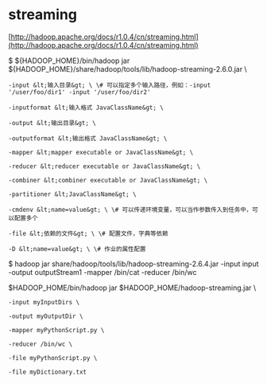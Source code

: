 # streaming

[http://hadoop.apache.org/docs/r1.0.4/cn/streaming.html](http://hadoop.apache.org/docs/r1.0.4/cn/streaming.html)

$ ${HADOOP\_HOME}/bin/hadoop jar ${HADOOP\_HOME}/share/hadoop/tools/lib/hadoop-streaming-2.6.0.jar \

```
-input &lt;输入目录&gt; \ \# 可以指定多个输入路径，例如：-input '/user/foo/dir1' -input '/user/foo/dir2'

-inputformat &lt;输入格式 JavaClassName&gt; \

-output &lt;输出目录&gt; \

-outputformat &lt;输出格式 JavaClassName&gt; \

-mapper &lt;mapper executable or JavaClassName&gt; \

-reducer &lt;reducer executable or JavaClassName&gt; \

-combiner &lt;combiner executable or JavaClassName&gt; \

-partitioner &lt;JavaClassName&gt; \

-cmdenv &lt;name=value&gt; \ \# 可以传递环境变量，可以当作参数传入到任务中，可以配置多个

-file &lt;依赖的文件&gt; \ \# 配置文件，字典等依赖

-D &lt;name=value&gt; \ \# 作业的属性配置
```

$ hadoop jar share/hadoop/tools/lib/hadoop-streaming-2.6.4.jar -input input -output outputStream1 -mapper /bin/cat -reducer /bin/wc

$HADOOP\_HOME/bin/hadoop  jar $HADOOP\_HOME/hadoop-streaming.jar \

```
-input myInputDirs \

-output myOutputDir \

-mapper myPythonScript.py \

-reducer /bin/wc \

-file myPythonScript.py \

-file myDictionary.txt
```



